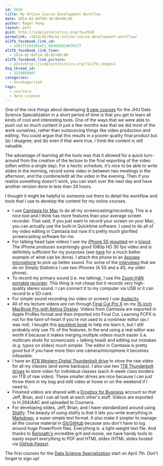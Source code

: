 ```yaml
---
id: 2628
title: My Online Course Development Workflow
date: 2014-02-04T09:30:00+00:00
author: Roger Peng
layout: post
guid: http://simplystatistics.org/?p=2628
permalink: /2014/02/04/my-online-course-development-workflow/
al2fb_facebook_link_id:
  - 136171103105421_603856829670177
al2fb_facebook_link_time:
  - 2014-02-04T14:30:05+00:00
al2fb_facebook_link_picture:
  - post=http://simplystatistics.org/?al2fb_image=1
dsq_thread_id:
  - 2219959907
categories:
  - Uncategorized
tags:
  - coursera
  - data science
---
```

One of the nice things about developing [9 new courses](http://jhudatascience.org) for the JHU Data Science Specialization in a short period of time is that you get to learn all kinds of cool and interesting tools. One of the ways that we were able to push out so much content in just a few months was that we did most of the work ourselves, rather than outsourcing things like video production and editing. You could argue that this results in a poorer quality final product but (a) I disagree; and (b) even if that were true, I think the content is still valuable.

The advantage of learning all the tools was that it allowed for a quick turn-around from the creation of the lecture to the final exporting of the video (often within a single day). For a hectic schedule, it's nice to be able to write slides in the morning, record some video in between two meetings in the afternoon, and the combine/edit all the video in the evening. Then if you realize something doesn't work, you can start over the next day and have another version done in less than 24 hours.

I thought it might be helpful to someone out there to detail the workflow and tools that I use to develop the content for my online courses.

  * <span style="line-height: 16px;">I use <a href="http://www.techsmith.com/camtasia-mac-features.html">Camtasia for Mac</a> to do all my screencasting/recording. This is a nice tool and I think has more features than your average screen recorder. That said, if you just want to record your screen on your Mac, you can actually use the built-in Quicktime software. I used to do all of my video editing in Camtasia but now it's pretty much glorified screencasting software for me.</span>
  * For talking head type videos I use my [iPhone 5S](http://www.apple.com/iphone-5s/) [mounted](http://www.amazon.com/gp/product/B00AAKERD6/ref=oh_details_o03_s00_i00?ie=UTF8&psc=1) on a [tripod](http://www.amazon.com/gp/product/B000V7AF8E/ref=oh_details_o02_s00_i00?ie=UTF8&psc=1). The iPhone produces surprisingly good 1080p HD 30 fps video and is definitely sufficient for my purposes (see [here](http://www.apple.com/30-years/1-24-14-film/#video-1242014-film) for a much better example of what can be done). I attach the phone to an [Apogee microphone](http://apogeedigital.com/products/mic.php) to pick up better sound. For some of the [interviews](http://simplystatistics.org/interviews/) that we do on Simply Statistics I use two iPhones (A 5S and a 4S, my older phone).
  * To record my primary sound (i.e. me talking), I use the [Zoom H4N portable recorder](http://www.amazon.com/gp/product/B001QWBM62/ref=oh_details_o00_s00_i01?ie=UTF8&psc=1). This thing is not cheap but it records very high-quality stereo sound. I can connect it to my computer via USB or it can record to a SD card.
  * For simple sound recording (no video or screen) I use [Audacity](http://audacity.sourceforge.net).
  * All of my lecture videos are run through [Final Cut Pro X](http://www.apple.com/final-cut-pro/) on my [15-inch MacBook Pro with Retina Display](http://www.apple.com/macbook-pro/). Videos from Camtasia are exported in Apple ProRes format and then imported into Final Cut. Learning FCPX is not for the faint-of-heart if you're not used to a nonlinear editor (as I was not). I bought this [excellent book](http://www.amazon.com/gp/product/0321774671/ref=wms_ohs_product?ie=UTF8&psc=1) to help me learn it, but I still probably only use 1% of the features. In the end using a real editor was worth it because it makes merging multiple videos much easier (i.e. multicam shots for screencasts + talking head) and editing out mistakes (e.g. typos on slides) much simpler. The editor in Camtasia is pretty good but if you have more then one camera/microphone it becomes infeasible.
  * I have an [8TB Western Digital Thunderbolt drive](http://store.apple.com/us/product/HD816ZM/A/wd-8tb-my-book-thunderbolt-duo-dual-drive-storage-system?fnode=5f&fs=f%3Dthunderbolt%26fh%3D3783%252B309a) to store the raw video for all my classes (and some backups). I also use two [1TB Thunderbolt drives](http://store.apple.com/us/product/HE965VC/A/g-tech-1tb-g-drive-mobile-thunderboltusb-30-hard-drive?fnode=5f&fs=f%3Dthunderbolt%26fh%3D3783%252B309a) to store video for individual classes (each 4-week class borders on 1TB of raw video). These smaller drives are nice because I can just throw them in my bag and edit video at home or on the weekend if I need to.
  * Finished videos are shared with a [Dropbox for Business](https://www.dropbox.com/business) account so that Jeff, Brian, and I can all look at each other's stuff. Videos are exported to H.264/AAC and uploaded to Coursera.
  * For developing slides, Jeff, Brian, and I have standardized around using [Slidify](http://slidify.org). The beauty of using slidify is that it lets you write everything in [Markdown](http://daringfireball.net/projects/markdown/), a super simple text format. It also make it simpler to manage all the course material in [Git/GitHub](https://github.com/DataScienceSpecialization/courses) because you don't have to lug around huge PowerPoint files. Everything is  a light-weight text file. And thanks to [Ramnath's](http://people.mcgill.ca/ramnath.vaidyanathan/) incredible grit and moxie, we have handy tools to easily export everything to PDF and HTML slides (HTML slides hosted via [GitHub Pages](http://pages.github.com)).

The first courses for the [Data Science Specialization](https://www.coursera.org/specialization/jhudatascience/1) start on April 7th. Don't forget to sign up!